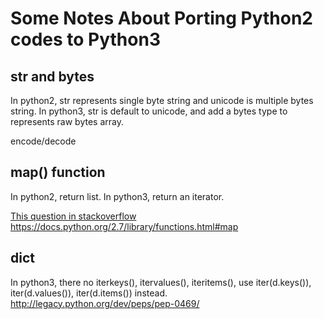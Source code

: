 # Some Notes About Porting Python2 codes to Python3

## str and bytes

In python2, str represents single byte string and unicode is multiple bytes string.
In python3, str is default to unicode, and add a bytes type to represents raw bytes array.

encode/decode

## map() function

In python2, return list.
In python3, return an iterator.

[This question in stackoverflow](http://stackoverflow.com/questions/1303347/getting-a-map-to-return-a-list-in-python-3-x)
https://docs.python.org/2.7/library/functions.html#map

## dict

In python3, there no iterkeys(), itervalues(), iteritems(), use iter(d.keys()), iter(d.values()), iter(d.items()) instead.
http://legacy.python.org/dev/peps/pep-0469/
